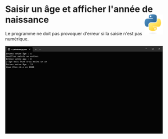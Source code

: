 # **Saisir un âge et afficher l'année de naissance** <img align="right" src="../src/images/Python-logo-notext.svg" alt="Python" title="Phthon" widht="auto" height="64px">

Le programme ne doit pas provoquer d'erreur si la saisie n'est pas numérique.

![Age et année de naissance](../src/screenshots/ageAndYearOfBirth.png "Saisir un âge et afficher l'année de naissance")